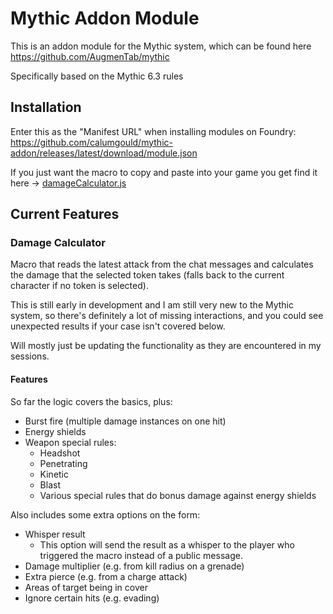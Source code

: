 # Mythic Addon Module

This is an addon module for the Mythic system, which can be found here https://github.com/AugmenTab/mythic

Specifically based on the Mythic 6.3 rules

## Installation

Enter this as the "Manifest URL" when installing modules on Foundry:
https://github.com/calumgould/mythic-addon/releases/latest/download/module.json

If you just want the macro to copy and paste into your game you get find it here -> [damageCalculator.js](src/scripts/macros/damageCalculator.js)

## Current Features

### Damage Calculator

Macro that reads the latest attack from the chat messages and calculates the damage that the selected token takes (falls back to the current character if no token is selected).

This is still early in development and I am still very new to the Mythic system, so there's definitely a lot of missing interactions, and you could see unexpected results if your case isn't covered below.

Will mostly just be updating the functionality as they are encountered in my sessions.

#### Features

So far the logic covers the basics, plus:
- Burst fire (multiple damage instances on one hit)
- Energy shields
- Weapon special rules:
  - Headshot
  - Penetrating
  - Kinetic
  - Blast
  - Various special rules that do bonus damage against energy shields


Also includes some extra options on the form:
- Whisper result
  - This option will send the result as a whisper to the player who triggered the macro instead of a public message.
- Damage multiplier (e.g. from kill radius on a grenade)
-  Extra pierce (e.g. from a charge attack)
- Areas of target being in cover
- Ignore certain hits (e.g. evading)
